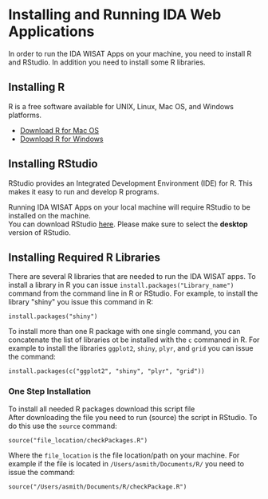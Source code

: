 Installing and Running IDA Web Applications
========================================================

In order to run the IDA WISAT Apps on your machine, you need to install R and RStudio. In addition you need to install some R libraries. 

Installing R
------------
R is a free software available for UNIX, Linux, Mac OS, and Windows platforms.  

- [Download R for Mac OS](http://cran.r-project.org/bin/macosx/)
- [Download R for Windows](http://cran.r-project.org/bin/windows/base/)


Installing RStudio
------------------
RStudio provides an Integrated Development Environment (IDE) for R. This makes it easy to run and develop R programs.  

Running IDA WISAT Apps on your local machine will require RStudio to be installed on the machine.  
You can download RStudio [here](https://www.rstudio.com/ide/download/). Please make sure to select the **desktop** version of RStudio. 


Installing Required R Libraries
-------------------------------

There are several R libraries that are needed to run the IDA WISAT apps. To install a library in R you can issue `install.packages("Library_name")` command from the command line in R or RStudio. For example, to install the library "shiny" you issue this command in R:  

```
install.packages("shiny")
```
To install more than one R package with one single command, you can concatenate the list of libraries ot be installed with the `c` commaned in R. 
For example to install the libraries `ggplot2`, `shiny`, `plyr`, and `grid` you can issue the command:

```
install.packages(c("ggplot2", "shiny", "plyr", "grid"))
```

### One Step Installation

To install all needed R packages download this script file  
After downloading the file you need to run (source) the script in RStudio. To do this use the `source` command:

```
source("file_location/checkPackages.R")
```

Where the `file_location` is the file location/path on your machine. For example if the file is located in `/Users/asmith/Documents/R/` you need to issue the command:

```
source("/Users/asmith/Documents/R/checkPackage.R")
```



<!--

This is an R Markdown document. Markdown is a simple formatting syntax for authoring web pages (click the **Help** toolbar button for more details on using R Markdown).

When you click the **Knit HTML** button a web page will be generated that includes both content as well as the output of any embedded R code chunks within the document. You can embed an R code chunk like this:


```r
summary(cars)
```

```
##      speed           dist    
##  Min.   : 4.0   Min.   :  2  
##  1st Qu.:12.0   1st Qu.: 26  
##  Median :15.0   Median : 36  
##  Mean   :15.4   Mean   : 43  
##  3rd Qu.:19.0   3rd Qu.: 56  
##  Max.   :25.0   Max.   :120
```


You can also embed plots, for example:


```r
plot(cars)
```

![plot of chunk unnamed-chunk-2](figure/unnamed-chunk-2.png) 


-->
